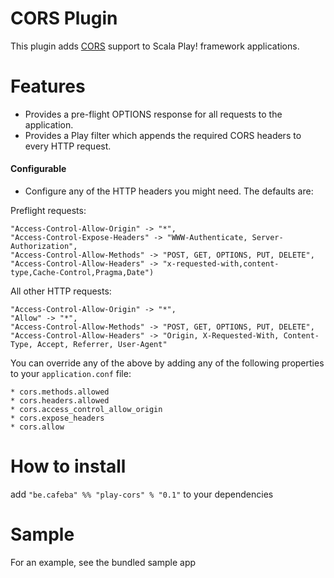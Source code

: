 # CORS Plugin

This plugin adds [CORS](http://en.wikipedia.org/wiki/Cross-origin_resource_sharing) support to Scala Play! framework applications.

# Features

* Provides a pre-flight OPTIONS response for all requests to the application. 
* Provides a Play filter which appends the required CORS headers to every HTTP request.

#### Configurable


* Configure any of the HTTP headers you might need. The defaults are:

Preflight requests:
```
"Access-Control-Allow-Origin" -> "*",
"Access-Control-Expose-Headers" -> "WWW-Authenticate, Server-Authorization",
"Access-Control-Allow-Methods" -> "POST, GET, OPTIONS, PUT, DELETE",
"Access-Control-Allow-Headers" -> "x-requested-with,content-type,Cache-Control,Pragma,Date")
```

All other HTTP requests:
```
"Access-Control-Allow-Origin" -> "*",
"Allow" -> "*",
"Access-Control-Allow-Methods" -> "POST, GET, OPTIONS, PUT, DELETE",
"Access-Control-Allow-Headers" -> "Origin, X-Requested-With, Content-Type, Accept, Referrer, User-Agent"
```

You can override any of the above by adding any of the following properties to your `application.conf` file:

    * cors.methods.allowed
    * cors.headers.allowed
    * cors.access_control_allow_origin
    * cors.expose_headers
    * cors.allow



# How to install

add  ```"be.cafeba" %% "play-cors" % "0.1"``` to your dependencies


# Sample

For an example, see the bundled sample app
